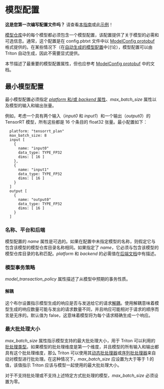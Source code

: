 <!--
# Copyright 2018-2024, NVIDIA CORPORATION & AFFILIATES. All rights reserved.
#
# Redistribution and use in source and binary forms, with or without
# modification, are permitted provided that the following conditions
# are met:
#  * Redistributions of source code must retain the above copyright
#    notice, this list of conditions and the following disclaimer.
#  * Redistributions in binary form must reproduce the above copyright
#    notice, this list of conditions and the following disclaimer in the
#    documentation and/or other materials provided with the distribution.
#  * Neither the name of NVIDIA CORPORATION nor the names of its
#    contributors may be used to endorse or promote products derived
#    from this software without specific prior written permission.
#
# THIS SOFTWARE IS PROVIDED BY THE COPYRIGHT HOLDERS ``AS IS'' AND ANY
# EXPRESS OR IMPLIED WARRANTIES, INCLUDING, BUT NOT LIMITED TO, THE
# IMPLIED WARRANTIES OF MERCHANTABILITY AND FITNESS FOR A PARTICULAR
# PURPOSE ARE DISCLAIMED.  IN NO EVENT SHALL THE COPYRIGHT OWNER OR
# CONTRIBUTORS BE LIABLE FOR ANY DIRECT, INDIRECT, INCIDENTAL, SPECIAL,
# EXEMPLARY, OR CONSEQUENTIAL DAMAGES (INCLUDING, BUT NOT LIMITED TO,
# PROCUREMENT OF SUBSTITUTE GOODS OR SERVICES; LOSS OF USE, DATA, OR
# PROFITS; OR BUSINESS INTERRUPTION) HOWEVER CAUSED AND ON ANY THEORY
# OF LIABILITY, WHETHER IN CONTRACT, STRICT LIABILITY, OR TORT
# (INCLUDING NEGLIGENCE OR OTHERWISE) ARISING IN ANY WAY OUT OF THE USE
# OF THIS SOFTWARE, EVEN IF ADVISED OF THE POSSIBILITY OF SUCH DAMAGE.
-->

# 模型配置

**这是您第一次编写配置文件吗？** 请查看[本指南](https://github.com/triton-inference-server/tutorials/tree/main/Conceptual_Guide/Part_1-model_deployment#model-configuration)或此[示例](https://github.com/triton-inference-server/tutorials/tree/main/HuggingFace#examples)！

[模型仓库](model_repository.md)中的每个模型都必须包含一个模型配置，该配置提供了关于模型的必需和可选信息。通常，这个配置是在 config.pbtxt 文件中以 [ModelConfig protobuf](https://github.com/triton-inference-server/common/blob/main/protobuf/model_config.proto) 格式提供的。在某些情况下（在[自动生成的模型配置](#auto-generated-model-configuration)中讨论），模型配置可以由 Triton 自动生成，因此不需要显式提供。

本节描述了最重要的模型配置属性，但也应参考 [ModelConfig protobuf](https://github.com/triton-inference-server/common/blob/main/protobuf/model_config.proto) 中的文档。

## 最小模型配置

最小模型配置必须指定 [*platform* 和/或 *backend* 属性](https://github.com/triton-inference-server/backend/blob/main/README.md#backends)、*max_batch_size* 属性以及模型的输入和输出张量。

例如，考虑一个具有两个输入（*input0* 和 *input1*）和一个输出（*output0*）的 TensorRT 模型，所有这些都是 16 个条目的 float32 张量。最小配置如下：

```
  platform: "tensorrt_plan"
  max_batch_size: 8
  input [
    {
      name: "input0"
      data_type: TYPE_FP32
      dims: [ 16 ]
    },
    {
      name: "input1"
      data_type: TYPE_FP32
      dims: [ 16 ]
    }
  ]
  output [
    {
      name: "output0"
      data_type: TYPE_FP32
      dims: [ 16 ]
    }
  ]
```

### 名称、平台和后端

模型配置的 *name* 属性是可选的。如果在配置中未指定模型的名称，则假定它与包含该模型的模型仓库目录名称相同。如果指定了 *name*，它必须与包含该模型的模型仓库目录的名称匹配。*platform* 和 *backend* 的必需值在[后端文档](https://github.com/triton-inference-server/backend/blob/main/README.md#backends)中有描述。

### 模型事务策略

*model_transaction_policy* 属性描述了从模型中预期的事务性质。

#### 解耦

这个布尔设置指示模型生成的响应是否与发送给它的请求[解耦](./decoupled_models.md)。使用解耦意味着模型生成的响应数量可能与发出的请求数量不同，并且响应可能相对于请求的顺序而言是无序的。默认值为 false，这意味着模型将为每个请求精确生成一个响应。

### 最大批处理大小

*max_batch_size* 属性指示模型支持的最大批处理大小，用于 Triton 可以利用的[批处理类型](architecture.md#models-and-schedulers)。如果模型的批处理维度是第一个维度，并且模型的所有输入和输出都具有这个批处理维度，那么 Triton 可以使用其[动态批处理器](#dynamic-batcher)或[序列批处理器](#sequence-batcher)来自动对模型进行批处理。在这种情况下，*max_batch_size* 应设置为大于等于 1 的值，该值指示 Triton 应该与模型一起使用的最大批处理大小。

对于不支持批处理或不支持上述特定方式批处理的模型，*max_batch_size* 必须设置为零。